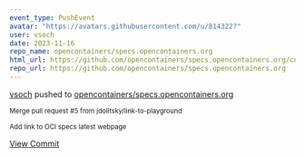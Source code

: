 ```yaml
---
event_type: PushEvent
avatar: "https://avatars.githubusercontent.com/u/814322?"
user: vsoch
date: 2023-11-16
repo_name: opencontainers/specs.opencontainers.org
html_url: https://github.com/opencontainers/specs.opencontainers.org/commit/8d06f415901ab67be666b9895273069a6f8f057b
repo_url: https://github.com/opencontainers/specs.opencontainers.org
---
```


<a href='https://github.com/vsoch' target='_blank'>vsoch</a> pushed to <a href='https://github.com/opencontainers/specs.opencontainers.org' target='_blank'>opencontainers/specs.opencontainers.org</a>

<small>Merge pull request #5 from jdolitsky/link-to-playground

Add link to OCI specs latest webpage</small>

<a href='https://github.com/opencontainers/specs.opencontainers.org/commit/8d06f415901ab67be666b9895273069a6f8f057b' target='_blank'>View Commit</a>